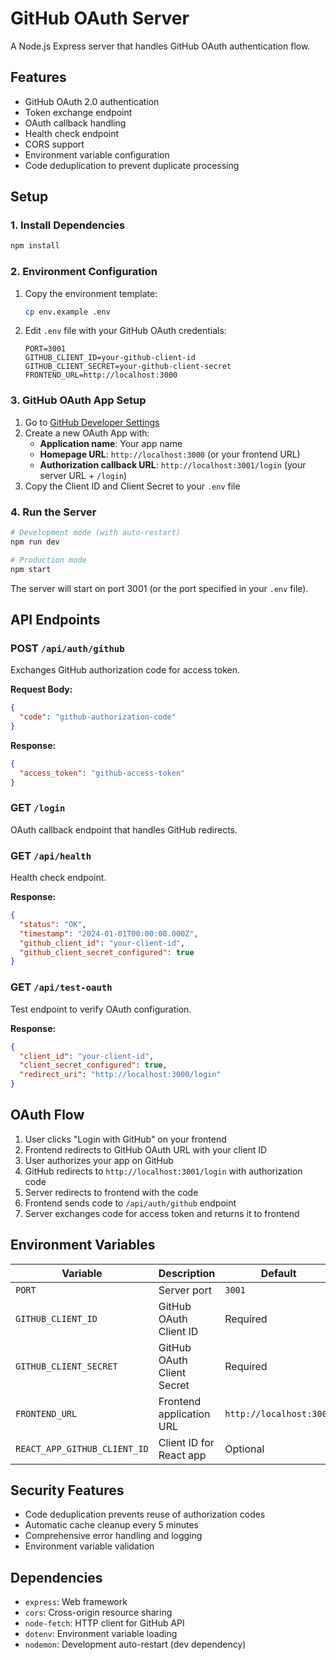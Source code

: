 # GitHub OAuth Server

A Node.js Express server that handles GitHub OAuth authentication flow.

## Features

- GitHub OAuth 2.0 authentication
- Token exchange endpoint
- OAuth callback handling
- Health check endpoint
- CORS support
- Environment variable configuration
- Code deduplication to prevent duplicate processing

## Setup

### 1. Install Dependencies

```bash
npm install
```

### 2. Environment Configuration

1. Copy the environment template:
   ```bash
   cp env.example .env
   ```

2. Edit `.env` file with your GitHub OAuth credentials:
   ```env
   PORT=3001
   GITHUB_CLIENT_ID=your-github-client-id
   GITHUB_CLIENT_SECRET=your-github-client-secret
   FRONTEND_URL=http://localhost:3000
   ```

### 3. GitHub OAuth App Setup

1. Go to [GitHub Developer Settings](https://github.com/settings/applications/new)
2. Create a new OAuth App with:
   - **Application name**: Your app name
   - **Homepage URL**: `http://localhost:3000` (or your frontend URL)
   - **Authorization callback URL**: `http://localhost:3001/login` (your server URL + `/login`)
3. Copy the Client ID and Client Secret to your `.env` file

### 4. Run the Server

```bash
# Development mode (with auto-restart)
npm run dev

# Production mode
npm start
```

The server will start on port 3001 (or the port specified in your `.env` file).

## API Endpoints

### POST `/api/auth/github`
Exchanges GitHub authorization code for access token.

**Request Body:**
```json
{
  "code": "github-authorization-code"
}
```

**Response:**
```json
{
  "access_token": "github-access-token"
}
```

### GET `/login`
OAuth callback endpoint that handles GitHub redirects.

### GET `/api/health`
Health check endpoint.

**Response:**
```json
{
  "status": "OK",
  "timestamp": "2024-01-01T00:00:00.000Z",
  "github_client_id": "your-client-id",
  "github_client_secret_configured": true
}
```

### GET `/api/test-oauth`
Test endpoint to verify OAuth configuration.

**Response:**
```json
{
  "client_id": "your-client-id",
  "client_secret_configured": true,
  "redirect_uri": "http://localhost:3000/login"
}
```

## OAuth Flow

1. User clicks "Login with GitHub" on your frontend
2. Frontend redirects to GitHub OAuth URL with your client ID
3. User authorizes your app on GitHub
4. GitHub redirects to `http://localhost:3001/login` with authorization code
5. Server redirects to frontend with the code
6. Frontend sends code to `/api/auth/github` endpoint
7. Server exchanges code for access token and returns it to frontend

## Environment Variables

| Variable | Description | Default |
|----------|-------------|---------|
| `PORT` | Server port | `3001` |
| `GITHUB_CLIENT_ID` | GitHub OAuth Client ID | Required |
| `GITHUB_CLIENT_SECRET` | GitHub OAuth Client Secret | Required |
| `FRONTEND_URL` | Frontend application URL | `http://localhost:3000` |
| `REACT_APP_GITHUB_CLIENT_ID` | Client ID for React app | Optional |

## Security Features

- Code deduplication prevents reuse of authorization codes
- Automatic cache cleanup every 5 minutes
- Comprehensive error handling and logging
- Environment variable validation

## Dependencies

- `express`: Web framework
- `cors`: Cross-origin resource sharing
- `node-fetch`: HTTP client for GitHub API
- `dotenv`: Environment variable loading
- `nodemon`: Development auto-restart (dev dependency)

